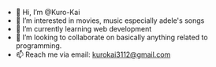 - 👋 Hi, I’m @Kuro-Kai
- 👀 I’m interested in movies, music especially adele's songs
- 🌱 I’m currently learning web development
- 💞️ I’m looking to collaborate on basically anything related to programming.
- 📫 Reach me via email: kurokai3112@gmail.com

<!---
Kuro-Kai/Kuro-Kai is a ✨ special ✨ repository because its `README.md` (this file) appears on your GitHub profile.
You can click the Preview link to take a look at your changes.
--->
